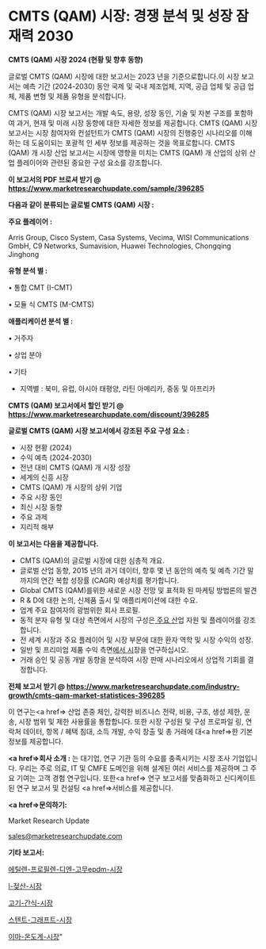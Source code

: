 # CMTS (QAM) 시장: 경쟁 분석 및 성장 잠재력 2030

<strong>CMTS (QAM) 시장 2024 (현황 및 향후 동향)</strong>

글로벌 CMTS (QAM) 시장에 대한 보고서는 2023 년을 기준으로합니다.이 시장 보고서는 예측 기간 (2024-2030) 동안 국제 및 국내 제조업체, 지역, 공급 업체 및 공급 업체, 제품 변형 및 제품 유형을 분석합니다.

CMTS (QAM) 시장 보고서는 개발 속도, 용량, 성장 동인, 기술 및 자본 구조를 포함하여 과거, 현재 및 미래 시장 동향에 대한 자세한 정보를 제공합니다. CMTS (QAM) 시장 보고서는 시장 참여자와 컨설턴트가 CMTS (QAM) 시장의 진행중인 시나리오를 이해하는 데 도움이되는 포괄적 인 세부 정보를 제공하는 것을 목표로합니다. CMTS (QAM) 개 시장 산업 보고서는 시장에 영향을 미치는 CMTS (QAM) 개 산업의 상위 산업 플레이어와 관련된 중요한 구성 요소를 강조합니다.



<strong>이 보고서의 PDF 브로셔 받기 @ <a href=https://www.marketresearchupdate.com/sample/396285>https://www.marketresearchupdate.com/sample/396285</a></strong>



<strong>다음과 같이 분류되는 글로벌 CMTS (QAM) 시장 :</strong>



<strong>주요 플레이어 :</strong>

Arris Group, Cisco System, Casa Systems, Vecima, WISI Communications GmbH, C9 Networks, Sumavision, Huawei Technologies, Chongqing Jinghong



<strong>유형 분석 별 :</strong>

• 통합 CMT (I-CMT)

• 모듈 식 CMTS (M-CMTS)



<strong>애플리케이션 분석 별 :</strong>

• 거주자

• 상업 분야

• 기타

<ul>
  <li>지역별 : 북미, 유럽, 아시아 태평양, 라틴 아메리카, 중동 및 아프리카</li>
</ul>


<strong>CMTS (QAM) 보고서에서 할인 받기 @ <a href=https://www.marketresearchupdate.com/discount/396285>https://www.marketresearchupdate.com/discount/396285</a></strong>



<strong>글로벌 CMTS (QAM) 시장 보고서에서 강조된 주요 구성 요소 :</strong>
<ul>
  <li>시장 현황 (2024)</li>
  <li>수익 예측 (2024-2030)</li>
  <li>전년 대비 CMTS (QAM) 개 시장 성장</li>
  <li>세계의 신흥 시장</li>
  <li>CMTS (QAM) 개 시장의 상위 기업</li>
  <li>주요 시장 동인</li>
  <li>최신 시장 동향</li>
  <li>주요 과제</li>
  <li>지리적 해부</li>
</ul>


<strong>이 보고서는 다음을 제공합니다.</strong>
<ul>
  <li>CMTS (QAM)의 글로벌 시장에 대한 심층적 개요.</li>
  <li>글로벌 산업 동향, 2015 년의 과거 데이터, 향후 몇 년 동안의 예측 및 예측 기간 말까지의 연간 복합 성장률 (CAGR) 예상치를 평가합니다.</li>
  <li>Global CMTS (QAM)를위한 새로운 시장 전망 및 표적화 된 마케팅 방법론의 발견</li>
  <li>R &amp; D에 대한 논의, 신제품 출시 및 애플리케이션에 대한 수요.</li>
  <li>업계 주요 참여자의 광범위한 회사 프로필.</li>
  <li>동적 분자 유형 및 대상 측면에서 시장의 구성은<a href=> 주요 산</a>업 자원 및 플레이어를 강조합니다.</li>
  <li>전 세계 시장과 주요 플레이어 및 시장 부문에 대한 환자 역학 및 시장 수익의 성장.</li>
  <li>일반 및 프리미엄 제품 수익 측면<a href=>에서 시</a>장을 연구하십시오.</li>
  <li>거래 승인 및 공동 개발 동향을 분석하여 시장 판매 시나리오에서 상업적 기회를 결정합니다.</li>
</ul>



<strong>전체 보고서 받기 @ <a href=https://www.marketresearchupdate.com/industry-growth/cmts-qam-market-statistices-396285>https://www.marketresearchupdate.com/industry-growth/cmts-qam-market-statistices-396285</a></strong>

이 연구는<a href=> 산업 존중</a> 체인, 강력한 비즈니스 전략, 비용, 구조, 생성 제한, 운송, 시장 범위 및 제한 사용률을 통합합니다. 또한 시장 구성원 및 구성 프로파일 링, 연락처 데이터, 항목 / 혜택 침대, 소득 개발, 수익 창출 및 총 거래에 대<a href=>한 기본 </a>정보를 제공합니다.



<strong><a href=>회사 소</a>개 :</strong>
는 대기업, 연구 기관 등의 수요를 충족시키는 시장 조사 기업입니다. 우리는 주로 의료, IT 및 CMFE 도메인을 위해 설계된 여러 서비스를 제공하며 그 주요 기여는 고객 경험 연구입니다. 또한<a href=> 연구 보</a>고서를 맞춤화하고 신디케이트 된 연구 보고서 및 컨설팅 <a href=>서비스</a>를 제공합니다.



<strong><a href=>문의하기:</a></strong>

Market Research Update

sales@marketresearchupdate.com



<strong>기타 보고서:</strong>

<a href=https://www.linkedin.com/pulse/에틸렌-프로필렌-디엔-고무epdm-시장-현재-및-미래-성장-2029/>에틸렌-프로필렌-디엔-고무epdm-시장</a>

<a href=https://www.linkedin.com/pulse/l-젖산-시장-규모-및-성장-2023-market-matrix-musings-analysis-bbbnf/>l-젖산-시장</a>

<a href=https://www.linkedin.com/pulse/고기-간식-시장-진입-전략-및-위험-평가2029년-consumer-connection-compendium-ana-my0sf/>고기-간식-시장</a>

<a href=https://www.linkedin.com/pulse/스텐트-그래프트-시장-규모-및-성장-2023-trendsetters-talk-360-analysis-pwxaf/>스텐트-그래프트-시장</a>

<a href=https://www.linkedin.com/pulse/이마-온도계-시장-현재-및-미래-성장-2030-consumer-connection-compendium-ana-wkbqf/>이마-온도계-시장</a>"
